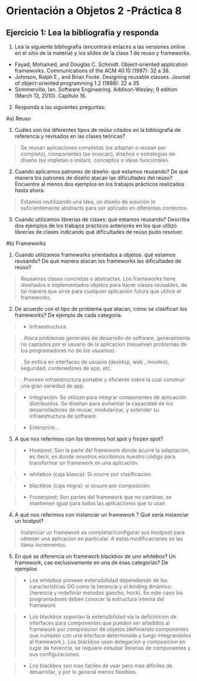 Orientación a Objetos 2 -Práctica 8
====================================

Ejercicio 1: Lea la bibliografía y responda
-------------------------------------


1. Lea la siguiente bibliografía (encontrará enlaces a las versiones online en el sitio de la materia) y los slides de la clase 1 de reuso y frameworks.

  - Fayad, Mohamed, and Douglas C. Schmidt. Object-oriented application frameworks. Communications of the ACM 40.10 (1997): 32 a 38.
  - Johnson, Ralph E., and Brian Foote. Designing reusable classes. Journal of object-oriented programming 1.2 (1988): 22 a 35
  - Sommerville, Ian. Software Engineering. Addison-Wesley; 9 edition (March 13, 2010). Capítulo 16.
  
  
2. Responda a las siguientes preguntas:


#a) Reuso

  1) Cuáles son los diferentes tipos de reúso citados en la bibliografía de referencia y revisados en las clases teóricas?

   > Se reusan aplicaciones completas (se adaptan o reusan por completo), componentes (se invocan), diseños o estrategias de diseño (se impletan o imitan), conceptos o ideas funcionales.
  
  2) Cuando aplicamos patrones de diseño: qué estamos reusando? De qué manera los patrones de diseño atacan las dificultades del reúso? Encuentre al menos dos ejemplos en los trabajos prácticos realizados
hasta ahora.

   > Estamos reutilizando una idea, un diseño de solución lo suficientemente abstracto para ser aplicado en diferentes contextos.

  3) Cuando utilizamos librerías de clases: qué estamos reusando? Describa dos ejemplos de los trabajos
prácticos anteriores en los que utilizó librerías de clases indicando qué dificultades de reúso pudo
resolver.



#b) Frameworks


  1) Cuando utilizamos frameworks orientados a objetos: qué estamos reusando? De qué manera atacan
los frameworks las dificultades de reúso?

   > Reusamos clases concretas o abstractas. Los frameworks tiene diseñados e implementados objetos para hacer clases reusables, de tal manera que sirve para cualquier aplicación futura que utilice el frameworks.

  2) De acuerdo con el tipo de problema que atacan, cómo se clasifican los frameworks? De ejemplo de cada categoría.

> - Infraestructura: 

>	. Ataca problemas generales de desarrollo de software, generalmente no captados por el usuario de la aplicacion (resuelven problemas de los programadores no de los usuarios).
	
>	. Se enfica en interfaces de usuario (desktop, web , moviles), seguridad, contenedores de app, etc.
	
>	. Proveen infraestructura portable y eficiente sobre la cual construir una gran variedad de app.
	
> - Integración: Se utilizan para integrar componentes de aplicación distribuidos. Se diseñan para aumentar la capacidad de los desarrolladores de reusar, modularizar, y extender su infraestructura de software.
	   
> - Enterprice...

  3) A que nos referimos con los términos hot spot y frozen spot?
    
   > - Hostpost: Son la parte del framework donde acurre la adaptación, es decir, es donde nosotros escribimos nuestro código para transformar un framework en una aplicación.
   
> - whitebox (caja blanca): Si ocurre por clasificacion.
	
> - blackbox (caja negra): si ocuure por composicion.
	
> - Frozenpost: Son partes del framework que no cambian, se mantienen igual para todos las aplicaciones que lo usan
  
  4) A qué nos referimos con instanciar un framework ? Qué sería instanciar un hostpot?
  
  > Instanciar un framework es completar/configurar sus hostpost para obtener una aplicacion en particular. A estas modificaciones se las llama incrementos.
  
  5) En qué se diferencia un framework blackbox de uno whitebox? Un framework, cae exclusivamente en
una de esas categorías? De ejemplos

> - Los whitebox proveen extensibilidad dependiendo de las caracteristicas OO como la herencia y el binding dinámico. (herencia y redefiniar metodos gancho, hock). En este caso los programadores deben conocer la estructura interna del framework

> - Los blackbox soportan la extensibilidad vía la deficinicion de interfaces para componentes que pueden ser añadidos al framework por composicion de objetos.(definiendo componentes que cumplen con una interface determinada y luego integrandolos al framework.). Los blackbox usan delegacion y composicion en lugar de herencia, se requiere estudiar librerias de componentes y sus configuraciones.

> - Los blackbox son mas faciles de usar pero mas dificiles de desarrollar, y por lo general menos flexibles.
